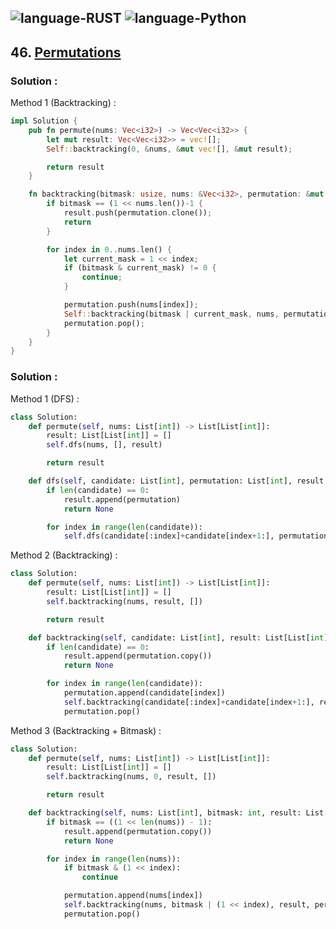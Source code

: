 ![language-RUST](https://img.shields.io/badge/RUST-8d4004?style=for-the-badge&logo=RUST)
![language-Python](https://img.shields.io/badge/Python-ffd43b?style=for-the-badge&logo=PYTHON)
---

## 46. [Permutations](https://leetcode.com/problems/permutations)

### Solution :

Method 1 (Backtracking) :
```rust
impl Solution {
    pub fn permute(nums: Vec<i32>) -> Vec<Vec<i32>> {
        let mut result: Vec<Vec<i32>> = vec![];
        Self::backtracking(0, &nums, &mut vec![], &mut result);

        return result
    }

    fn backtracking(bitmask: usize, nums: &Vec<i32>, permutation: &mut Vec<i32>, result: &mut Vec<Vec<i32>>) {
        if bitmask == (1 << nums.len())-1 {
            result.push(permutation.clone());
            return
        }

        for index in 0..nums.len() {
            let current_mask = 1 << index;
            if (bitmask & current_mask) != 0 {
                continue;
            }

            permutation.push(nums[index]);
            Self::backtracking(bitmask | current_mask, nums, permutation, result);
            permutation.pop();
        }
    }
}
```

### Solution :

Method 1 (DFS) :
```python
class Solution:
    def permute(self, nums: List[int]) -> List[List[int]]:
        result: List[List[int]] = []
        self.dfs(nums, [], result)

        return result

    def dfs(self, candidate: List[int], permutation: List[int], result: List[List[int]]):
        if len(candidate) == 0:
            result.append(permutation)
            return None

        for index in range(len(candidate)):
            self.dfs(candidate[:index]+candidate[index+1:], permutation+[candidate[index]], result)
```

Method 2 (Backtracking) :
```python
class Solution:
    def permute(self, nums: List[int]) -> List[List[int]]:
        result: List[List[int]] = []
        self.backtracking(nums, result, [])

        return result

    def backtracking(self, candidate: List[int], result: List[List[int]], permutation: List[int]):
        if len(candidate) == 0:
            result.append(permutation.copy())
            return None

        for index in range(len(candidate)):
            permutation.append(candidate[index])
            self.backtracking(candidate[:index]+candidate[index+1:], result, permutation)
            permutation.pop()
```

Method 3 (Backtracking + Bitmask) :
```python
class Solution:
    def permute(self, nums: List[int]) -> List[List[int]]:
        result: List[List[int]] = []
        self.backtracking(nums, 0, result, [])

        return result

    def backtracking(self, nums: List[int], bitmask: int, result: List[List[int]], permutation: List[int]):
        if bitmask == ((1 << len(nums)) - 1):
            result.append(permutation.copy())
            return None

        for index in range(len(nums)):
            if bitmask & (1 << index):
                continue

            permutation.append(nums[index])
            self.backtracking(nums, bitmask | (1 << index), result, permutation)
            permutation.pop()
```
